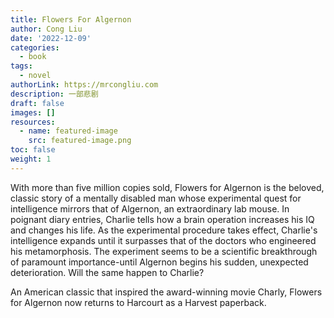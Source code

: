 ```yaml
---
title: Flowers For Algernon
author: Cong Liu
date: '2022-12-09'
categories:
  - book
tags:
  - novel
authorLink: https://mrcongliu.com
description: 一部悲剧
draft: false
images: []
resources:
  - name: featured-image
    src: featured-image.png
toc: false
weight: 1
---
```


With more than five million copies sold, Flowers for Algernon is the beloved, classic story of a mentally disabled man whose experimental quest for intelligence mirrors that of Algernon, an extraordinary lab mouse. In poignant diary entries, Charlie tells how a brain operation increases his IQ and changes his life. As the experimental procedure takes effect, Charlie's intelligence expands until it surpasses that of the doctors who engineered his metamorphosis. The experiment seems to be a scientific breakthrough of paramount importance-until Algernon begins his sudden, unexpected deterioration. Will the same happen to Charlie?

An American classic that inspired the award-winning movie Charly, Flowers for Algernon now returns to Harcourt as a Harvest paperback.